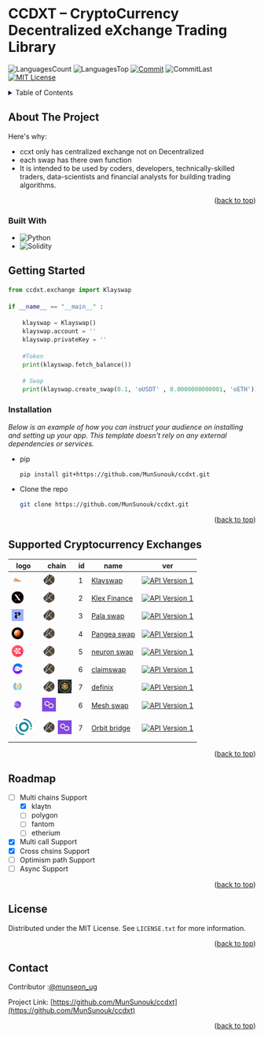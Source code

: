 # CCDXT – CryptoCurrency Decentralized eXchange Trading Library

<!-- PROJECT SHIELDS -->
![LanguagesCount][languagesCount-shield]
![LanguagesTop][languagesTop-shield]
[![Commit][commit-shield]][commit-url]
![CommitLast][commitLast-shield]
[![MIT License][license-shield]][license-url]

<!-- TABLE OF CONTENTS -->
<details>
  <summary>Table of Contents</summary>
  <ol>
    <li>
      <a href="#about-the-project">About The Project</a>
      <ul>
        <li><a href="#built-with">Built With</a></li>
      </ul>
    </li>
    <li>
      <a href="#getting-started">Getting Started</a>
      <ul>
        <li><a href="#installation">Installation</a></li>
      </ul>
    </li>
    <li><a href="#Exchanges">Supported Cryptocurrency Exchanges</a></li>
    <li><a href="#roadmap">Roadmap</a></li>
    <li><a href="#contributing">Contributing</a></li>
    <li><a href="#license">License</a></li>
    <li><a href="#contact">Contact</a></li>
  </ol>
</details>

<!-- ABOUT THE PROJECT -->
## About The Project

Here's why:
* ccxt only has centralized exchange not on Decentralized
* each swap has there own function
* It is intended to be used by coders, developers, technically-skilled traders, data-scientists and financial analysts for building trading algorithms.

<p align="right">(<a href="#readme-top">back to top</a>)</p>

### Built With

* ![Python][Python-shield]
* ![Solidity][Solidity-shield]

<!-- GETTING STARTED -->
## Getting Started

```python
from ccdxt.exchange import Klayswap

if __name__ == "__main__" :
    
    klayswap = Klayswap()
    klayswap.account = ''
    klayswap.privateKey = ''
    
    #Token
    print(klayswap.fetch_balance())
    
    # Swap
    print(klayswap.create_swap(0.1, 'oUSDT' , 0.0000000000001, 'oETH'))
```

### Installation
_Below is an example of how you can instruct your audience on installing and setting up your app. This template doesn't rely on any external dependencies or services._

* pip
  ```sh
  pip install git+https://github.com/MunSunouk/ccdxt.git
  ```

*  Clone the repo
   ```sh
   git clone https://github.com/MunSunouk/ccdxt.git
   ```

<p align="right">(<a href="#readme-top">back to top</a>)</p>

<!-- Supported Cryptocurrency Exchanges -->
## Supported Cryptocurrency Exchanges

| logo                                                                                                                                                                                   | chain            | id            | name                                                                           | ver                                                                                                                                       | 
|----------------------------------------------------------------------------------------------------------------------------------------------------------------------------------------|-----------------|---------------|--------------------------------------------------------------------------------|:-----------------------------------------------------------------------------------------------------------------------------------------:|
| [![klayswap](ccdxt/icon/market-icons/klayswap.jpg)](https://klayswap.com/)          | [![klaytn](ccdxt/icon/chain-icons/rsz_klaytn.jpg)](https://klaytn.foundation/)    | 1       | [Klayswap](https://klayswap.com/)            |                      [![API Version 1](https://img.shields.io/badge/*-lightgray)](https://klayswap.com/)
| [![Klex Finance](ccdxt/icon/market-icons/klex-finance.jpg)](https://app.klex.finance/trade#/)          | [![klaytn](ccdxt/icon/chain-icons/rsz_klaytn.jpg)](https://klaytn.foundation/)      | 2       | [Klex Finance](https://app.klex.finance/trade#/)                    | [![API Version 1](https://img.shields.io/badge/1-lightgray)](https://app.klex.finance/trade#/)
| [![Pala swap](ccdxt/icon/market-icons/pala.jpg)](https://pala.world/dex/swap)          | [![klaytn](ccdxt/icon/chain-icons/rsz_klaytn.jpg)](https://klaytn.foundation/)      | 3       | [Pala swap](https://pala.world/dex/swap)                    | [![API Version 1](https://img.shields.io/badge/1-lightgray)](https://pala.world/dex/swap)
|[![Pangea swap](ccdxt/icon/market-icons/pangea-swap.jpg)](https://app.pangeaswap.com/swap)           | [![klaytn](ccdxt/icon/chain-icons/rsz_klaytn.jpg)](https://klaytn.foundation/)      |  4      | [Pangea swap](https://app.pangeaswap.com/swap)                    | [![API Version 1](https://img.shields.io/badge/1-lightgray)](https://app.pangeaswap.com/swap)
| [![neuron swap](ccdxt/icon/market-icons/neuronswap.jpg)](https://www.neuronswap.com/swap)          | [![klaytn](ccdxt/icon/chain-icons/rsz_klaytn.jpg)](https://klaytn.foundation/)      |  5       | [neuron swap](https://www.neuronswap.com/swap)                    | [![API Version 1](https://img.shields.io/badge/1-lightgray)](https://www.neuronswap.com/swap)
| [![claimswap](ccdxt/icon/market-icons/claimswap.jpg)](https://app.claimswap.org/swap)          | [![klaytn](ccdxt/icon/chain-icons/rsz_klaytn.jpg)](https://klaytn.foundation/)      |  6       | [claimswap](https://app.claimswap.org/swap)                    | [![API Version 1](https://img.shields.io/badge/1-lightgray)](https://app.claimswap.org/swap)
| [![definix](ccdxt/icon/market-icons/definix.jpg)](https://bsc.definix.com/)          | [![klaytn](ccdxt/icon/chain-icons/rsz_klaytn.jpg)](https://klaytn.foundation/) [![bsc](ccdxt/icon/chain-icons/rsz_binance.jpg)](https://bscscan.com/)   |  7       | [definix](https://bsc.definix.com/)                    | [![API Version 1](https://img.shields.io/badge/1-lightgray)](https://bsc.definix.com/)
|[![Meshswap](ccdxt/icon/market-icons/meshswap.jpg)](https://meshswap.fi/)          | [![polygon](ccdxt/icon/chain-icons/rsz_polygon.jpg)](https://polygon.technology/)    |  6       | [Mesh swap](https://meshswap.fi/)                    | [![API Version 1](https://img.shields.io/badge/1-lightgray)](https://meshswap.fi/)                              
|[![Oribitbridge](ccdxt/icon/market-icons/orbitbridge.jpg)](https://bridge.orbitchain.io/)          | [![klaytn](ccdxt/icon/chain-icons/rsz_klaytn.jpg)](https://klaytn.foundation/) [![polygon](ccdxt/icon/chain-icons/rsz_polygon.jpg)](https://polygon.technology/)   |  7       | [Orbit bridge](https://bridge.orbitchain.io/)                    | [![API Version 1](https://img.shields.io/badge/1-lightgray)](https://bridge.orbitchain.io/)

<p align="right">(<a href="#readme-top">back to top</a>)</p>



<!-- ROADMAP -->
## Roadmap

- [ ] Multi chains Support
    - [x] klaytn
    - [ ] polygon
    - [ ] fantom
    - [ ] etherium
- [x] Multi call Support
- [x] Cross chsins Support
- [ ] Optimism path Support
- [ ] Async Support

<p align="right">(<a href="#readme-top">back to top</a>)</p>

<!-- LICENSE -->
## License
Distributed under the MIT License. See `LICENSE.txt` for more information.

<p align="right">(<a href="#readme-top">back to top</a>)</p>


<!-- CONTACT -->
## Contact

Contributor :[@munseon_ug](https://twitter.com/munseon_ug) 

Project Link: [https://github.com/MunSunouk/ccdxt](https://github.com/MunSunouk/ccdxt)

<p align="right">(<a href="#readme-top">back to top</a>)</p>



<!-- MARKDOWN LINKS & IMAGES -->
[languagesCount-shield]: https://img.shields.io/github/languages/count/MunSunouk/ccbxt?style=for-the-badge
[languagesTop-shield]: https://img.shields.io/github/languages/top/MunSunouk/ccbxt?style=for-the-badge

[commit-shield]: https://img.shields.io/github/commit-activity/w/MunSunouk/ccbxt?style=for-the-badge
[commit-url]: https://github.com/MunSunouk/ccbxt/graphs/commit-activity

[commitLast-shield]: https://img.shields.io/github/last-commit/MunSunouk/ccbxt?style=for-the-badge

[license-shield]: https://img.shields.io/github/license/MunSunouk/ccbxt?style=for-the-badge
[license-url]: https://github.com/MunSunouk/ccbxt/master/LICENSE.txt

[Python-shield]: https://img.shields.io/badge/python-3670A0?style=for-the-badge&logo=python&logoColor=ffdd54
[Solidity-shield]: https://img.shields.io/badge/Solidity-%23363636.svg?style=for-the-badge&logo=solidity&logoColor=white
